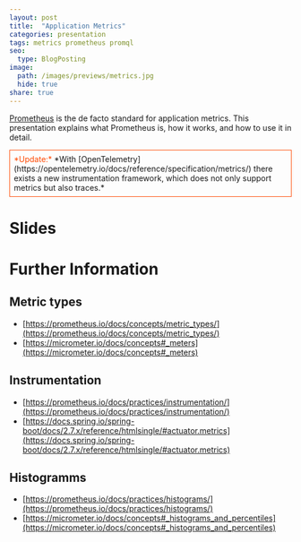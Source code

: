 ```yaml
---
layout: post
title:  "Application Metrics"
categories: presentation
tags: metrics prometheus promql
seo:
  type: BlogPosting
image: 
  path: /images/previews/metrics.jpg
  hide: true
share: true
---
```


[Prometheus](https://prometheus.io/) is the de facto standard for application metrics. This presentation explains what
Prometheus is, how it works, and how to use it in detail.

<div markdown="1">
<span style="display: block;border:solid;border-width:thin;border-color:#ff4800;padding:0.5em;">
<span style="color:#ff4800">*Update:*</span> *With [OpenTelemetry](https://opentelemetry.io/docs/reference/specification/metrics/) 
there exists a new instrumentation framework, which does not only support metrics but also traces.*
</span>
</div>

# Slides
<script async class="speakerdeck-embed" data-id="166f51bf0ec64953943b796cad6220aa" data-ratio="1.77777777777778" src="//speakerdeck.com/assets/embed.js"></script>

# Further Information

## Metric types
- [https://prometheus.io/docs/concepts/metric_types/](https://prometheus.io/docs/concepts/metric_types/)
- [https://micrometer.io/docs/concepts#_meters](https://micrometer.io/docs/concepts#_meters)

## Instrumentation
- [https://prometheus.io/docs/practices/instrumentation/](https://prometheus.io/docs/practices/instrumentation/)
- [https://docs.spring.io/spring-boot/docs/2.7.x/reference/htmlsingle/#actuator.metrics](https://docs.spring.io/spring-boot/docs/2.7.x/reference/htmlsingle/#actuator.metrics)

## Histogramms
- [https://prometheus.io/docs/practices/histograms/](https://prometheus.io/docs/practices/histograms/)
- [https://micrometer.io/docs/concepts#_histograms_and_percentiles](https://micrometer.io/docs/concepts#_histograms_and_percentiles)

